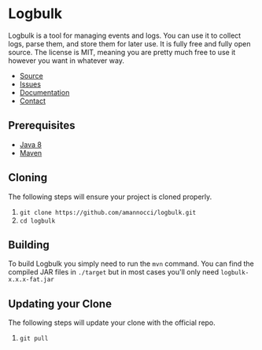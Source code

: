 # Logbulk
Logbulk is a tool for managing events and logs. You can use it to collect logs, parse them, and store them for later use.
It is fully free and fully open source. The license is MIT, meaning you are pretty much free to use it however you want in whatever way.
* [Source](https://github.com/amannocci/logbulk)
* [Issues](https://github.com/amannocci/logbulk/issues)
* [Documentation](https://github.com/amannocci/logbulk/wiki)
* [Contact](adrien.mannocci@gmail.com)

## Prerequisites
* [Java 8](http://www.oracle.com/technetwork/java/javase/downloads/index.html)
* [Maven](https://maven.apache.org/download.cgi)

## Cloning
The following steps will ensure your project is cloned properly.

1. `git clone https://github.com/amannocci/logbulk.git`
2. `cd logbulk`

## Building
To build Logbulk you simply need to run the `mvn` command. You can find the compiled
JAR files in `./target` but in most cases you'll only need `logbulk-x.x.x-fat.jar`

## Updating your Clone
The following steps will update your clone with the official repo.

1. `git pull`
